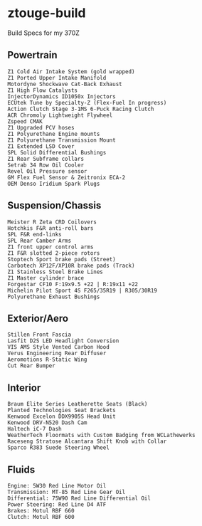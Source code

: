 # ztouge-build
Build Specs for my 370Z

## Powertrain
    Z1 Cold Air Intake System (gold wrapped)
    Z1 Ported Upper Intake Manifold
    Motordyne Shockwave Cat-Back Exhaust
    Z1 High Flow Catalysts
    InjectorDynamics ID1050x Injectors
    ECUtek Tune by Specialty-Z (Flex-Fuel In progress)
    Action Clutch Stage 3-1MS 6-Puck Racing Clutch
    ACR Chromoly Lightweight Flywheel
    Zspeed CMAK
    Z1 Upgraded PCV hoses
    Z1 Polyurethane Engine mounts
    Z1 Polyurethane Transmission Mount
    Z1 Extended LSD Cover
    SPL Solid Differential Bushings
    Z1 Rear Subframe collars
    Setrab 34 Row Oil Cooler
    Revel Oil Pressure sensor
    GM Flex Fuel Sensor & Zeitronix ECA-2
    OEM Denso Iridium Spark Plugs

## Suspension/Chassis
    Meister R Zeta CRD Coilovers
    Hotchkis F&R anti-roll bars
    SPL F&R end-links
    SPL Rear Camber Arms
    Z1 front upper control arms
    Z1 F&R slotted 2-piece rotors
    Stoptech Sport brake pads (Street)
    Carbotech XP12F/XP10R brake pads (Track)
    Z1 Stainless Steel Brake Lines
    Z1 Master cylinder brace
    Forgestar CF10 F:19x9.5 +22 | R:19x11 +22
    Michelin Pilot Sport 4S F265/35R19 | R305/30R19
    Polyurethane Exhaust Bushings

## Exterior/Aero
    Stillen Front Fascia
    Lasfit D2S LED Headlight Conversion
    VIS AMS Style Vented Carbon Hood
    Verus Engineering Rear Diffuser
    Aeromotions R-Static Wing
    Cut Rear Bumper

## Interior
    Braum Elite Series Leatherette Seats (Black)
    Planted Technologies Seat Brackets
    Kenwood Excelon DDX9905S Head Unit
    Kenwood DRV-N520 Dash Cam
    Haltech iC-7 Dash
    WeatherTech Floormats with Custom Badging from WCLathewerks
    Raceseng Stratose Alcantara Shift Knob with Collar
    Sparco R383 Suede Steering Wheel
    
## Fluids
    Engine: 5W30 Red Line Motor Oil
    Transmission: MT-85 Red Line Gear Oil
    Differential: 75W90 Red Line Differential Oil
    Power Steering: Red Line D4 ATF
    Brakes: Motul RBF 660
    Clutch: Motul RBF 600
